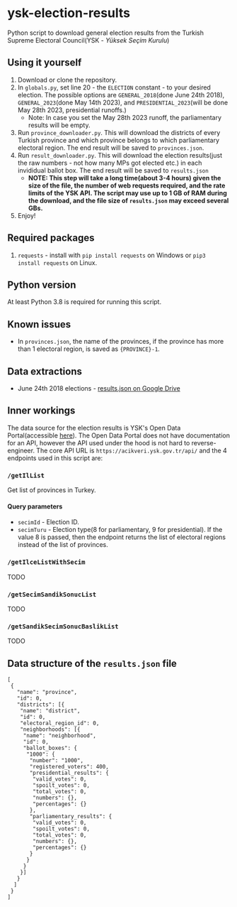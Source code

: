 # ysk-election-results
Python script to download general election results from the Turkish Supreme Electoral Council(YSK - *Yüksek Seçim Kurulu*)

## Using it yourself

1. Download or clone the repository.
2. In `globals.py`, set line 20 - the `ELECTION` constant - to your desired election. The possible options are `GENERAL_2018`(done June 24th 2018), `GENERAL_2023`(done May 14th 2023), and `PRESIDENTIAL_2023`(will be done May 28th 2023, presidential runoffs.)
    * Note: In case you set the May 28th 2023 runoff, the parliamentary results will be empty.
4. Run `province_downloader.py`. This will download the districts of every Turkish province and which province belongs to which parliamentary electoral region. The end result will be saved to `provinces.json`.
5. Run `result_downloader.py`. This will download the election results(just the raw numbers - not how many MPs got elected etc.) in each invididual ballot box. The end result will be saved to `results.json`
    * **NOTE: This step will take a long time(about 3-4 hours) given the size of the file, the number of web requests required, and the rate limits of the YSK API. The script may use up to 1 GB of RAM during the download, and the file size of `results.json` may exceed several GBs.**
6. Enjoy!

## Required packages
1. `requests` - install with `pip install requests` on Windows or `pip3 install requests` on Linux.

## Python version
At least Python 3.8 is required for running this script.

## Known issues
* In `provinces.json`, the name of the provinces, if the province has more than 1 electoral region, is saved as `{PROVINCE}-1`.

## Data extractions
* June 24th 2018 elections - [results.json on Google Drive](https://drive.google.com/file/d/1WYxiMW7zCIZm6tGKmpH_R0RvCPW2uoSF/view?usp=sharing)

## Inner workings
The data source for the election results is YSK's Open Data Portal(accessible [here](https://acikveri.ysk.gov.tr/anasayfa)). The Open Data Portal does not have documentation for an API, however the API used under the hood is not hard to reverse-engineer. The core API URL is `https://acikveri.ysk.gov.tr/api/` and the 4 endpoints used in this script are:

### `/getIlList`
Get list of provinces in Turkey.

#### Query parameters
* `secimId` - Election ID.
* `secimTuru` - Election type(8 for parliamentary, 9 for presidential). If the value 8 is passed, then the endpoint returns the list of electoral regions instead of the list of provinces.

### `/getIlceListWithSecim`
TODO

### `/getSecimSandikSonucList`
TODO

### `/getSandikSecimSonucBaslikList`
TODO

## Data structure of the `results.json` file
```
[
 {
   "name": "province",
   "id": 0,
   "districts": [{
    "name": "district",
    "id": 0,
    "electoral_region_id": 0,
    "neighborhoods": [{
     "name": "neighborhood",
     "id": 0,
     "ballot_boxes": {
      "1000": {
       "number": "1000",
       "registered_voters": 400,
       "presidential_results": {
        "valid_votes": 0,
        "spoilt_votes": 0,
        "total_votes": 0,
        "numbers": {},
        "percentages": {}
       },
       "parliamentary_results": {
        "valid_votes": 0,
        "spoilt_votes": 0,
        "total_votes": 0,
        "numbers": {},
        "percentages": {}
       }
      }
     }
    }]
   }
  ]
 }
]
```


